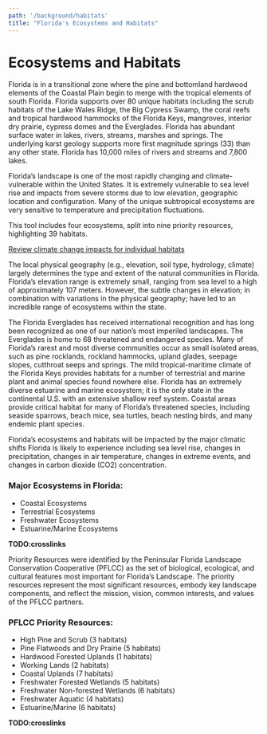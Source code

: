 ```yaml
---
path: '/background/habitats'
title: "Florida's Ecosystems and Habitats"
---
```


# Ecosystems and Habitats

Florida is in a transitional zone where the pine and bottomland hardwood elements of the Coastal Plain begin to merge with the tropical elements of south Florida. Florida supports over 80 unique habitats including the scrub habitats of the Lake Wales Ridge, the Big Cypress Swamp, the coral reefs and tropical hardwood hammocks of the Florida Keys, mangroves, interior dry prairie, cypress domes and the Everglades. Florida has abundant surface water in lakes, rivers, streams, marshes and springs. The underlying karst geology supports more first magnitude springs (33) than any other state. Florida has 10,000 miles of rivers and streams and 7,800 lakes.

Florida’s landscape is one of the most rapidly changing and climate-vulnerable within the United States. It is extremely vulnerable to sea level rise and impacts from severe storms due to low elevation, geographic location and configuration. Many of the unique subtropical ecosystems are very sensitive to temperature and precipitation fluctuations.

This tool includes four ecosystems, split into nine priority resources, highlighting 39 habitats.

[Review climate change impacts for individual habitats](/habitats)

The local physical geography (e.g., elevation, soil type, hydrology, climate) largely determines the type and extent of the natural communities in Florida. Florida’s elevation range is extremely small, ranging from sea level to a high of approximately 107 meters. However, the subtle changes in elevation; in combination with variations in the physical geography; have led to an incredible range of ecosystems within the state.

The Florida Everglades has received international recognition and has long been recognized as one of our nation’s most imperiled landscapes. The Everglades is home to 68 threatened and endangered species. Many of Florida’s rarest and most diverse communities occur as small isolated areas, such as pine rocklands, rockland hammocks, upland glades, seepage slopes, cutthroat seeps and springs. The mild tropical-maritime climate of the Florida Keys provides habitats for a number of terrestrial and marine plant and animal species found nowhere else. Florida has an extremely diverse estuarine and marine ecosystem; it is the only state in the continental U.S. with an extensive shallow reef system.
Coastal areas provide critical habitat for many of Florida’s threatened species, including seaside sparrows, beach mice, sea turtles, beach nesting birds, and many endemic plant species.

Florida’s ecosystems and habitats will be impacted by the major climatic shifts Florida is likely to experience including sea level rise, changes in precipitation, changes in air temperature, changes in extreme events, and changes in carbon dioxide (CO2) concentration.

### Major Ecosystems in Florida:

- Coastal Ecosystems
- Terrestrial Ecosystems
- Freshwater Ecosystems
- Estuarine/Marine Ecosystems

**TODO:crosslinks**

Priority Resources were identified by the Peninsular Florida Landscape Conservation Cooperative (PFLCC) as the set of biological, ecological, and cultural features most important for Florida’s Landscape. The priority resources represent the most significant resources, embody key landscape components, and reflect the mission, vision, common interests, and values of the PFLCC partners.

### PFLCC Priority Resources:

- High Pine and Scrub (3 habitats)
- Pine Flatwoods and Dry Prairie (5 habitats)
- Hardwood Forested Uplands (1 habitats)
- Working Lands (2 habitats)
- Coastal Uplands (7 habitats)
- Freshwater Forested Wetlands (5 habitats)
- Freshwater Non-forested Wetlands (6 habitats)
- Freshwater Aquatic (4 habitats)
- Estuarine/Marine (6 habitats)

**TODO:crosslinks**
